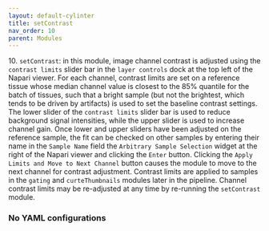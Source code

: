 ```yaml
---
layout: default-cylinter
title: setContrast
nav_order: 10
parent: Modules
---
```


10\. `setContrast`: in this module, image channel contrast is adjusted using the `contrast limits` slider bar in the `layer controls` dock at the top left of the Napari viewer. For each channel, contrast limits are set on a reference tissue whose median channel value is closest to the 85% quantile for the batch of tissues, such that a bright sample (but not the brightest, which tends to be driven by artifacts) is used to set the baseline contrast settings. The lower slider of the `contrast limits` slider bar is used to reduce background signal intensities, while the upper slider is used to increase channel gain. Once lower and upper sliders have been adjusted on the reference sample, the fit can be checked on other samples by entering their name in the `Sample Name` field the `Arbitrary Sample Selection` widget at the right of the Napari viewer and clicking the `Enter` button. Clicking the `Apply Limits and Move to Next Channel` button causes the module to move to the next channel for contrast adjustment. Contrast limits are applied to samples in the `gating` and `curteThumbnails` modules later in the pipeline. Channel contrast limits may be re-adjusted at any time by re-running the `setContrast` module.


### No YAML configurations
